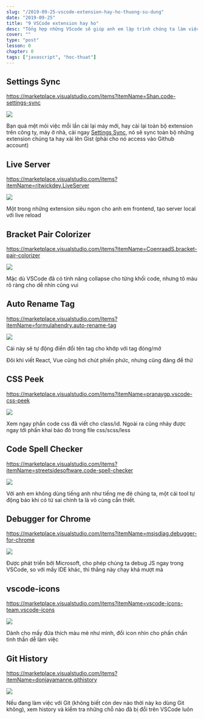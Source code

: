 ```yaml
---
slug: "/2019-09-25-vscode-extension-hay-ho-thuong-su-dung"
date: "2019-09-25"
title: "9 VSCode extension hay ho"
desc: "Tổng hợp những VScode sẽ giúp anh em lập trình chúng ta làm việc hiệu quả hơn"
cover: ""
type: "post"
lesson: 0
chapter: 0
tags: ["javascript", "hoc-thuat"]
---
```



## Settings Sync

https://marketplace.visualstudio.com/items?itemName=Shan.code-settings-sync

![](https://res.cloudinary.com/practicaldev/image/fetch/s--9RuFyc2c--/c_limit%2Cf_auto%2Cfl_progressive%2Cq_66%2Cw_880/https://res.cloudinary.com/dukp6c7f7/image/upload/f_auto%2Cfl_lossy%2Cq_auto/s3-ghost/2019/02/Settings-Sync.gif)

Bạn quá mệt mỏi việc mỗi lần cài lại máy mới, hay cài lại toàn bộ extension trên công ty, máy ở nhà, cài ngay [Settings Sync](https://marketplace.visualstudio.com/items?itemName=Shan.code-settings-sync), nó sẽ sync toàn bộ những extension chúng ta hay xài lên Gist (phải cho nó access vào Github account)

## Live Server

 https://marketplace.visualstudio.com/items?itemName=ritwickdey.LiveServer

![](https://res.cloudinary.com/practicaldev/image/fetch/s--bhb3nSVI--/c_limit%2Cf_auto%2Cfl_progressive%2Cq_66%2Cw_880/https://res.cloudinary.com/dukp6c7f7/image/upload/f_auto%2Cfl_lossy%2Cq_auto/s3-ghost/2019/02/Live-Server.gif)

Một trong những extension siêu ngon cho anh em frontend, tạo server local với live reload

## Bracket Pair Colorizer

https://marketplace.visualstudio.com/items?itemName=CoenraadS.bracket-pair-colorizer

![](https://res.cloudinary.com/practicaldev/image/fetch/s--gLmyHCgW--/c_limit%2Cf_auto%2Cfl_progressive%2Cq_auto%2Cw_880/https://res.cloudinary.com/dukp6c7f7/image/upload/f_auto%2Cfl_lossy%2Cq_auto/s3-ghost/2019/02/Bracket-Pair-Colorizer.png)

Mặc dù VSCode đã có tính năng collapse cho từng khối code, nhưng tô màu rõ ràng cho dễ nhìn cũng vui

## Auto Rename Tag

https://marketplace.visualstudio.com/items?itemName=formulahendry.auto-rename-tag

![](https://res.cloudinary.com/practicaldev/image/fetch/s--jn8PcGux--/c_limit%2Cf_auto%2Cfl_progressive%2Cq_66%2Cw_880/https://res.cloudinary.com/dukp6c7f7/image/upload/f_auto%2Cfl_lossy%2Cq_auto/s3-ghost/2019/02/Auto-Rename-Tag.gif)

Cái này sẽ tự động điền đổi tên tag cho khớp với tag đóng/mở

Đôi khi viết React, Vue cũng hơi chút phiền phức, nhưng cũng đáng để thử

## CSS Peek

https://marketplace.visualstudio.com/items?itemName=pranaygp.vscode-css-peek

![](https://res.cloudinary.com/practicaldev/image/fetch/s--cVqIno3Y--/c_limit%2Cf_auto%2Cfl_progressive%2Cq_66%2Cw_880/https://res.cloudinary.com/dukp6c7f7/image/upload/f_auto%2Cfl_lossy%2Cq_auto/s3-ghost/2019/02/CSS-Peek.gif)

Xem ngay phần code css đã viết cho class/id. Ngoài ra cũng nhảy được ngay tới phần khai báo đó trong file css/scss/less

## Code Spell Checker

https://marketplace.visualstudio.com/items?itemName=streetsidesoftware.code-spell-checker

![](https://res.cloudinary.com/practicaldev/image/fetch/s--Ij0NAjPP--/c_limit%2Cf_auto%2Cfl_progressive%2Cq_66%2Cw_880/https://res.cloudinary.com/dukp6c7f7/image/upload/f_auto%2Cfl_lossy%2Cq_auto/s3-ghost/2019/02/Code-Spell-Checker.gif)


Với anh em không dùng tiếng anh như tiếng mẹ đẻ chúng ta, một cái tool tự động báo khi có từ sai chính ta là vô cùng cần thiết.

## Debugger for Chrome

https://marketplace.visualstudio.com/items?itemName=msjsdiag.debugger-for-chrome

![](https://res.cloudinary.com/practicaldev/image/fetch/s--XqJ04htP--/c_limit%2Cf_auto%2Cfl_progressive%2Cq_66%2Cw_880/https://code.visualstudio.com/assets/blogs/2016/02/23/chrome-debugger-demo.gif)

Được phát triển bởi Microsoft, cho phép chúng ta debug JS ngay trong VSCode, so với mấy IDE khác, thì thằng này chạy khá mượt mà

## vscode-icons

https://marketplace.visualstudio.com/items?itemName=vscode-icons-team.vscode-icons

![](https://res.cloudinary.com/practicaldev/image/fetch/s--nYvipWN3--/c_limit%2Cf_auto%2Cfl_progressive%2Cq_66%2Cw_880/https://res.cloudinary.com/dukp6c7f7/image/upload/f_auto%2Cfl_lossy%2Cq_auto/s3-ghost/2019/02/vscode-icons.gif)

Dành cho mấy đứa thích màu mè như mình, đổi icon nhìn cho phấn chấn tinh thần dễ làm việc

## Git History

https://marketplace.visualstudio.com/items?itemName=donjayamanne.githistory

![](https://res.cloudinary.com/practicaldev/image/fetch/s--u27x1LAs--/c_limit%2Cf_auto%2Cfl_progressive%2Cq_66%2Cw_880/https://res.cloudinary.com/dukp6c7f7/image/upload/f_auto%2Cfl_lossy%2Cq_auto/s3-ghost/2019/02/Git-History.gif)

Nếu đang làm việc với Git (không biết còn dev nào thời này ko dùng Git không), xem history và kiểm tra những chỗ nào đã bị đổi trên VSCode luôn
